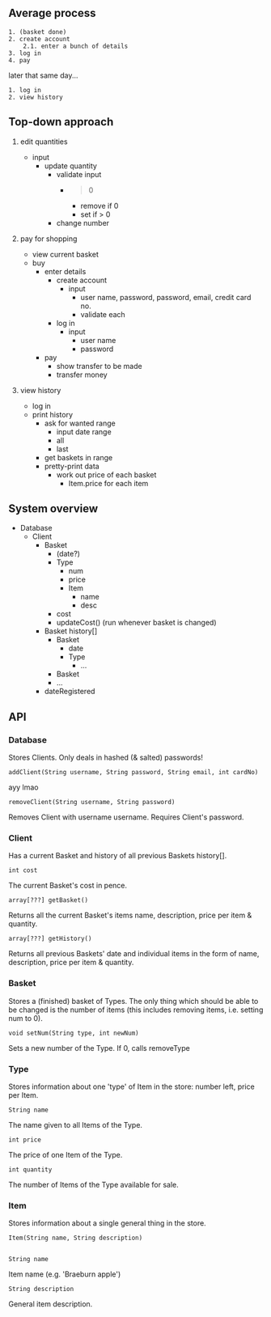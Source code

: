 Average process
---------------

    1. (basket done)
    2. create account
        2.1. enter a bunch of details
    3. log in
    4. pay

later that same day...

    1. log in
    2. view history


Top-down approach
-----------------

1. edit quantities
    - input
        - update quantity
            - validate input
                - > 0
                    - remove if 0
                    - set if > 0
            - change number

2. pay for shopping
    - view current basket
    - buy
        - enter details
            - create account
                - input
                    - user name,
                      password,
                      password,
                      email,
                      credit card no.
                    - validate each
            - log in
                - input
                    - user name
                    - password
        - pay
            - show transfer to be made
            - transfer money

3. view history
    - log in
    - print history
        - ask for wanted range
            - input date range
            - all
            - last
        - get baskets in range
        - pretty-print data
            - work out price of each basket
                - Item.price for each item


System overview
---------------

- Database
    - Client
        - Basket
            - (date?)
            - Type
                - num
                - price
                - Item
                    - name
                    - desc
            - cost
            - updateCost() (run whenever basket is changed)
        - Basket history[]
            - Basket
                - date
                - Type
                    - ...
            - Basket
            - ...
        - dateRegistered


API
---

### Database

Stores Clients.
Only deals in hashed (& salted) passwords!


    addClient(String username, String password, String email, int cardNo)

ayy lmao


    removeClient(String username, String password)

Removes Client with username username. Requires Client's password.


### Client

Has a current Basket and history of all previous Baskets history[].


    int cost

The current Basket's cost in pence.


    array[???] getBasket()

Returns all the current Basket's items name, description, price per item &
quantity.


    array[???] getHistory()

Returns all previous Baskets' date and individual items in the form of name,
description, price per item & quantity.


### Basket

Stores a (finished) basket of Types.
The only thing which should be able to be changed is the number of items (this
includes removing items, i.e. setting num to 0).

    void setNum(String type, int newNum)

Sets a new number of the Type. If 0, calls removeType


### Type

Stores information about one 'type' of Item in the store: number left, price
per Item.

    String name

The name given to all Items of the Type.


    int price

The price of one Item of the Type.


    int quantity

The number of Items of the Type available for sale.


### Item

Stores information about a single general thing in the store.

    Item(String name, String description)


    String name

Item name (e.g. 'Braeburn apple')


    String description

General item description.
